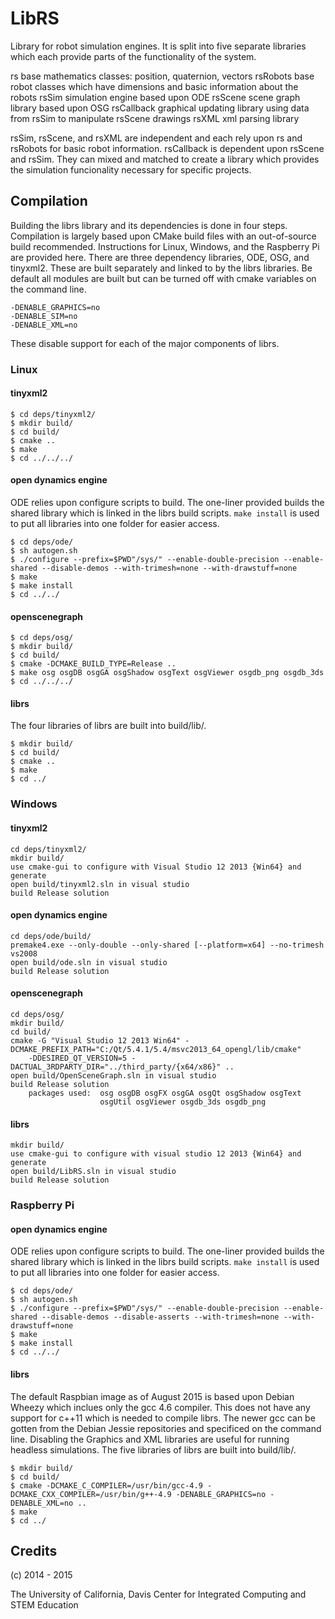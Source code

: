 # LibRS

Library for robot simulation engines.  It is split into five separate libraries
which each provide parts of the functionality of the system.

rs		base mathematics classes: position, quaternion, vectors
rsRobots	base robot classes which have dimensions and basic information about
			the robots
rsSim		simulation engine based upon ODE
rsScene		scene graph library based upon OSG
rsCallback	graphical updating library using data from rsSim to manipulate
			rsScene drawings
rsXML		xml parsing library

rsSim, rsScene, and rsXML are independent and each rely upon rs and rsRobots
for basic robot information.  rsCallback is dependent upon rsScene and rsSim.
They can mixed and matched to create a library which provides the simulation
funcionality necessary for specific projects.

## Compilation

Building the librs library and its dependencies is done in four steps.
Compilation is largely based upon CMake build files with an out-of-source build
recommended.  Instructions for Linux, Windows, and the Raspberry Pi are
provided here.  There are three dependency libraries, ODE, OSG, and tinyxml2.
These are built separately and linked to by the librs libraries.  Be default
all modules are built but can be turned off with cmake variables on the command
line.
```
-DENABLE_GRAPHICS=no
-DENABLE_SIM=no
-DENABLE_XML=no
```
These disable support for each of the major components of librs.

### Linux

#### tinyxml2
```
$ cd deps/tinyxml2/
$ mkdir build/
$ cd build/
$ cmake ..
$ make
$ cd ../../../
```

#### open dynamics engine
ODE relies upon configure scripts to build.  The one-liner provided builds the
shared library which is linked in the librs build scripts.  ``make install`` is
used to put all libraries into one folder for easier access.
```
$ cd deps/ode/
$ sh autogen.sh
$ ./configure --prefix=$PWD"/sys/" --enable-double-precision --enable-shared --disable-demos --with-trimesh=none --with-drawstuff=none
$ make
$ make install
$ cd ../../
```

#### openscenegraph
```
$ cd deps/osg/
$ mkdir build/
$ cd build/
$ cmake -DCMAKE_BUILD_TYPE=Release ..
$ make osg osgDB osgGA osgShadow osgText osgViewer osgdb_png osgdb_3ds
$ cd ../../../
```

#### librs
The four libraries of librs are built into build/lib/.
```
$ mkdir build/
$ cd build/
$ cmake ..
$ make
$ cd ../
```

### Windows

#### tinyxml2
```
cd deps/tinyxml2/
mkdir build/
use cmake-gui to configure with Visual Studio 12 2013 {Win64} and generate
open build/tinyxml2.sln in visual studio
build Release solution
```

#### open dynamics engine
```
cd deps/ode/build/
premake4.exe --only-double --only-shared [--platform=x64] --no-trimesh vs2008
open build/ode.sln in visual studio
build Release solution
```

#### openscenegraph
```
cd deps/osg/
mkdir build/
cd build/
cmake -G "Visual Studio 12 2013 Win64" -DCMAKE_PREFIX_PATH="C:/Qt/5.4.1/5.4/msvc2013_64_opengl/lib/cmake"
	-DDESIRED_QT_VERSION=5 -DACTUAL_3RDPARTY_DIR="../third_party/{x64/x86}" ..
open build/OpenSceneGraph.sln in visual studio
build Release solution
	packages used:	osg osgDB osgFX osgGA osgQt osgShadow osgText
					osgUtil osgViewer osgdb_3ds osgdb_png
```

#### librs
```
mkdir build/
use cmake-gui to configure with visual studio 12 2013 {Win64} and generate
open build/LibRS.sln in visual studio
build Release solution
```

### Raspberry Pi

#### open dynamics engine
ODE relies upon configure scripts to build.  The one-liner provided builds the
shared library which is linked in the librs build scripts.  ``make install`` is
used to put all libraries into one folder for easier access.
```
$ cd deps/ode/
$ sh autogen.sh
$ ./configure --prefix=$PWD"/sys/" --enable-double-precision --enable-shared --disable-demos --disable-asserts --with-trimesh=none --with-drawstuff=none
$ make
$ make install
$ cd ../../
```

#### librs
The default Raspbian image as of August 2015 is based upon Debian Wheezy which
inclues only the gcc 4.6 compiler.  This does not have any support for c++11
which is needed to compile librs.  The newer gcc can be gotten from the Debian
Jessie repositories and specificed on the command line.  Disabling the Graphics
and XML libraries are useful for running headless simulations.  The five
libraries of librs are built into build/lib/.
```
$ mkdir build/
$ cd build/
$ cmake -DCMAKE_C_COMPILER=/usr/bin/gcc-4.9 -DCMAKE_CXX_COMPILER=/usr/bin/g++-4.9 -DENABLE_GRAPHICS=no -DENABLE_XML=no ..
$ make
$ cd ../
```

## Credits
(c) 2014 - 2015

The University of California, Davis
Center for Integrated Computing and STEM Education


